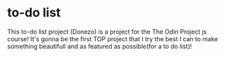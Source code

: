 # to-do list

This to-do list project (Donezo) is a project for the The Odin Project js course!
It's gonna be the first TOP project that I try the best I can to make something beautifull and as featured as possible(for a to do list)!
